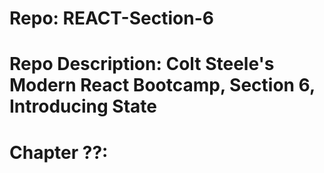 # Repo: REACT-Section-6
# Repo Description: Colt Steele's Modern React Bootcamp, Section 6, Introducing State
# Chapter ??: 